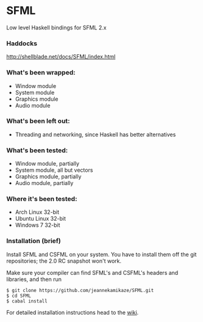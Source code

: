 SFML
====

Low level Haskell bindings for SFML 2.x

### Haddocks
http://shellblade.net/docs/SFML/index.html


### What's been wrapped:

* Window module
* System module
* Graphics module
* Audio module

### What's been left out:

* Threading and networking, since Haskell has better alternatives

### What's been tested:

* Window module, partially
* System module, all but vectors
* Graphics module, partially
* Audio module, partially

### Where it's been tested:

* Arch Linux 32-bit
* Ubuntu Linux 32-bit
* Windows 7 32-bit

### Installation (brief)

Install SFML and CSFML on your system. You have to install them off the git repositories; the 2.0 RC snapshot won't work.

Make sure your compiler can find SFML's and CSFML's headers and libraries, and then run

```
$ git clone https://github.com/jeannekamikaze/SFML.git
$ cd SFML
$ cabal install
```

For detailed installation instructions head to the [wiki][1].

[0]: https://github.com/jeannekamikaze/SFML/blob/master/demos/demos.cabal
[1]: https://github.com/jeannekamikaze/SFML/wiki